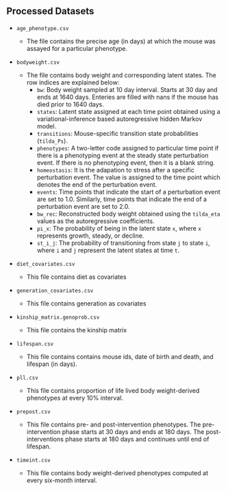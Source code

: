## Processed Datasets

* `age_phenotype.csv`
  - The file contains the precise age (in days) at which the mouse was assayed for a particular phenotype.

* `bodyweight.csv`
  - The file contains body weight and corresponding latent states. The row indices are explained below:
    * `bw`: Body weight sampled at 10 day interval. Starts at 30 day and ends at 1640 days. Enteries are filled with nans if the mouse has died prior to 1640 days.
    * `states`: Latent state assigned at each time point obtained using a variational-inference based autoregressive hidden Markov model.
    * `transitions`: Mouse-specific transition state probabilities (`tilda_Ps`).
    * `phenotypes`: A two-letter code assigned to particular time point if there is a phenotyping event at the steady state perturbation event. If there is no phenotyping event, then it is a blank string.
    * `homeostasis`: It is the adapation to stress after a specific perturbation event. The value is assigned to the time point which denotes the end of the perturbation event.
    * `events`: Time points that indicate the start of a perturbation event are set to 1.0. Similarly, time points that indicate the end of a perturbation event are set to 2.0.
    * `bw_rec`: Reconstructed body weight obtained using the `tilda_eta` values as the autoregressive coefficients.
    * `pi_x`: The probability of being in the latent state `x`, where `x` represents growth, steady, or decline.
    * `st_i_j`: The probability of transitioning from state `j` to state `i`,  where `i` and `j` represent the latent states at time `t`.

* `diet_covariates.csv`
  - This file contains diet as covariates

* `generation_covariates.csv`
  - This file contains generation as covariates

* `kinship_matrix.genoprob.csv`
  - This file contains the kinship matrix

* `lifespan.csv`
  - This file contains contains mouse ids, date of birth and death, and lifespan (in days).

* `pll.csv`
  - This file contains proportion of life lived body weight-derived phenotypes at every 10% interval.

* `prepost.csv`
  - This file contains pre- and post-intervention phenotypes. The pre-intervention phase starts at 30 days and ends at 180 days. The post-interventions phase starts at 180 days and continues until end of lifespan.

* `timeint.csv`
  - This file contains body weight-derived phenotypes computed at every six-month interval.
